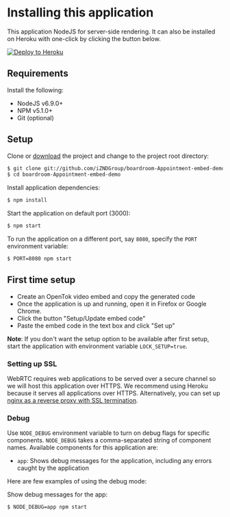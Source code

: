 # Installing this application

This application NodeJS for server-side rendering. It can also be installed on Heroku with one-click by clicking the button below.

[![Deploy to Heroku](https://www.herokucdn.com/deploy/button.svg)](https://heroku.com/deploy?template=https://github.com/iZNDGroup/boardroom-Appointment-embed-demo/tree/master)

## Requirements

Install the following:

- NodeJS v6.9.0+
- NPM v5.1.0+
- Git (optional)

## Setup

Clone or [download](https://github.com/iZNDGroup/boardroom-Appointment-embed-demo/archive/master.zip) the project and change to the project root directory:

```sh
$ git clone git://github.com/iZNDGroup/boardroom-Appointment-embed-demo
$ cd boardroom-Appointment-embed-demo
```

Install application dependencies:

```sh
$ npm install
```

Start the application on default port (3000):

```sh
$ npm start
```

To run the application on a different port, say `8080`, specify the `PORT` environment variable:

```sh
$ PORT=8080 npm start
```

## First time setup

- Create an OpenTok video embed and copy the generated code
- Once the application is up and running, open it in Firefox or Google Chrome.
- Click the button "Setup/Update embed code"
- Paste the embed code in the text box and click "Set up"

**Note**: If you don't want the setup option to be available after first setup, start the application with environment variable `LOCK_SETUP=true`.

### Setting up SSL

WebRTC requires web applications to be served over a secure channel so we will host this application  over HTTPS. We recommend using Heroku because it serves all applications over HTTPS. Alternatively, you can set up [nginx as a reverse proxy with SSL termination](https://www.sitepoint.com/configuring-nginx-ssl-node-js/).

### Debug

Use `NODE_DEBUG` environment variable to turn on debug flags for specific components. `NODE_DEBUG` takes a comma-separated string of component names. Available components for this application are:

- `app`: Shows debug messages for the application, including any errors caught by the application

Here are few examples of using the debug mode:

Show debug messages for the app:

```sh
$ NODE_DEBUG=app npm start
```
